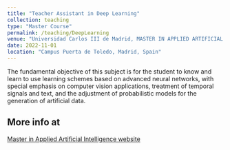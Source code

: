 ```yaml
---
title: "Teacher Assistant in Deep Learning"
collection: teaching
type: "Master Course"
permalink: /teaching/DeepLearning
venue: "Universidad Carlos III de Madrid, MASTER IN APPLIED ARTIFICIAL INTELLIGENCE"
date: 2022-11-01
location: "Campus Puerta de Toledo, Madrid, Spain"
---
```


The fundamental objective of this subject is for the student to know and learn to use learning schemes based on advanced neural networks, with special emphasis on computer vision applications, treatment of temporal signals and text, and the adjustment of probabilistic models for the generation of artificial data.

More info at 
------
[Master in Applied Artificial Intelligence website](https://www.uc3m.es/master/applied-artificial-intelligence)
